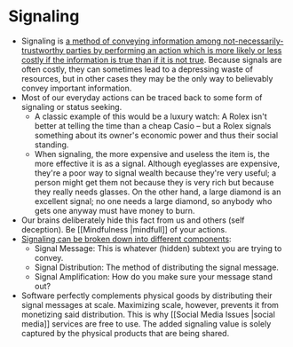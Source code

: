 # Signaling

- Signaling is [a method of conveying information among not-necessarily-trustworthy parties by performing an action which is more likely or less costly if the information is true than if it is not true](https://www.lesswrong.com/posts/KheBaeW8Pi7LwewoF/what-is-signaling-really). Because signals are often costly, they can sometimes lead to a depressing waste of resources, but in other cases they may be the only way to believably convey important information.
- Most of our everyday actions can be traced back to some form of signaling or status seeking.
	- A classic example of this would be a luxury watch: A Rolex isn't better at telling the time than a cheap Casio – but a Rolex signals something about its owner's economic power and thus their social standing.
	- When signaling, the more expensive and useless the item is, the more effective it is as a signal. Although eyeglasses are expensive, they're a poor way to signal wealth because they're very useful; a person might get them not because they is very rich but because they really needs glasses. On the other hand, a large diamond is an excellent signal; no one needs a large diamond, so anybody who gets one anyway must have money to burn.
- Our brains deliberately hide this fact from us and others (self deception). Be [[Mindfulness |mindfull]] of your actions.
- [Signaling can be broken down into different components](https://julian.digital/2020/03/28/signaling-as-a-service/):
	- Signal Message: This is whatever (hidden) subtext you are trying to convey.
	- Signal Distribution: The method of distributing the signal message.
	- Signal Amplification: How do you make sure your message stand out?
- Software perfectly complements physical goods by distributing their signal messages at scale. Maximizing scale, however, prevents it from monetizing said distribution. This is why [[Social Media Issues |social media]]  services are free to use. The added signaling value is solely captured by the physical products that are being shared.
